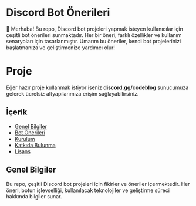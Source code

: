 # Discord Bot Önerileri

👋 Merhaba! Bu repo, Discord bot projeleri yapmak isteyen kullanıcılar için çeşitli bot önerileri sunmaktadır. Her bir öneri, farklı özellikler ve kullanım senaryoları için tasarlanmıştır. Umarım bu öneriler, kendi bot projelerinizi başlatmanıza ve geliştirmenize yardımcı olur!

# Proje
Eğer hazır proje kullanmak istiyor iseniz **discord.gg/codeblog** sunucumuza gelerek ücretsiz altyapılarımıza erişim sağlayabilirsiniz.

## İçerik

- [Genel Bilgiler](#genel-bilgiler)
- [Bot Önerileri](#bot-önerileri)
- [Kurulum](#kurulum)
- [Katkıda Bulunma](#katkıda-bulunma)
- [Lisans](#lisans)

## Genel Bilgiler

Bu repo, çeşitli Discord bot projeleri için fikirler ve öneriler içermektedir. Her öneri, botun işlevselliği, kullanılacak teknolojiler ve geliştirme süreci hakkında bilgiler sunar.
